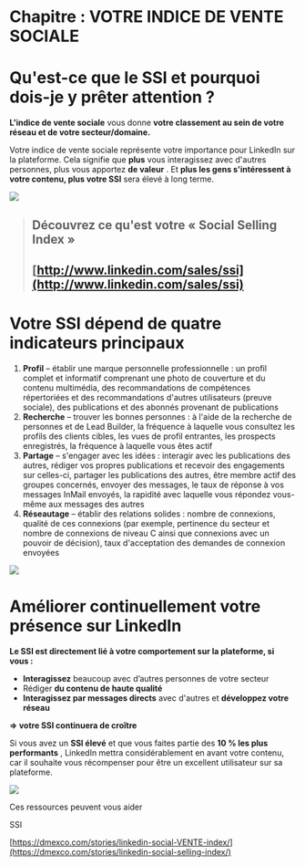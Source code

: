 # Chapitre : VOTRE INDICE DE VENTE SOCIALE


# Qu'est-ce que le SSI et pourquoi dois-je y prêter attention ?

**L'indice de vente sociale** vous donne **votre classement au sein de votre réseau et de votre secteur/domaine.**

Votre indice de vente sociale représente votre importance pour LinkedIn sur la plateforme.
Cela signifie que **plus** vous interagissez avec d'autres personnes, plus vous apportez **de valeur** .
Et **plus les gens s'intéressent à votre contenu, plus votre SSI** sera élevé à long terme.

![](https://imgur.com/FrNfAdN.png)

> ## Découvrez ce qu'est votre « **Social Selling Index »**
>
> ## [http://www.linkedin.com/sales/ssi](http://www.linkedin.com/sales/ssi)

# Votre SSI dépend de quatre indicateurs principaux

1. **Profil** – établir une marque personnelle professionnelle : un profil complet et informatif comprenant une photo de couverture et du contenu multimédia, des recommandations de compétences répertoriées et des recommandations d'autres utilisateurs (preuve sociale), des publications et des abonnés provenant de publications
2. **Recherche** – trouver les bonnes personnes : à l'aide de la recherche de personnes et de Lead Builder, la fréquence à laquelle vous consultez les profils des clients cibles, les vues de profil entrantes, les prospects enregistrés, la fréquence à laquelle vous êtes actif
3. **Partage** – s'engager avec les idées : interagir avec les publications des autres, rédiger vos propres publications et recevoir des engagements sur celles-ci, partager les publications des autres, être membre actif des groupes concernés, envoyer des messages, le taux de réponse à vos messages InMail envoyés, la rapidité avec laquelle vous répondez vous-même aux messages des autres
4. **Réseautage** – établir des relations solides : nombre de connexions, qualité de ces connexions (par exemple, pertinence du secteur et nombre de connexions de niveau C ainsi que connexions avec un pouvoir de décision), taux d'acceptation des demandes de connexion envoyées

![](https://imgur.com/UX1lV5W.png)

# Améliorer continuellement votre présence sur LinkedIn

**Le SSI est directement lié à votre comportement sur la plateforme, si vous :**

* **Interagissez** beaucoup avec d’autres personnes de votre secteur
* Rédiger **du contenu de haute qualité**
* **Interagissez par messages directs** avec d'autres et **développez votre réseau**

**=> votre SSI continuera de croître**

Si vous avez un **SSI élevé** et que vous faites partie des **10 % les plus performants** , LinkedIn mettra considérablement en avant votre contenu, car il souhaite vous récompenser pour être un excellent utilisateur sur sa plateforme.

![](https://imgur.com/94MY5Zw.png)

Ces ressources peuvent vous aider

SSI

[https://dmexco.com/stories/linkedin-social-VENTE-index/](https://dmexco.com/stories/linkedin-social-selling-index/)
